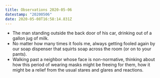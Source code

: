```yaml
---
title: Observations 2020-05-06
datestamp: "20200506"
date: 2020-05-08T16:58:14.831Z
---
```

- The man standing outside the back door of his car, drinking out of a gallon jug of milk.
- No matter how many times it fools me, always getting fooled again by our soap dispenser that squirts soap across the room (or on to your pants).
- Walking past a neighbor whose face is non-normative, thinking about how this period of wearing masks might be freeing for them, how it might be a relief from the usual stares and glares and reactions.